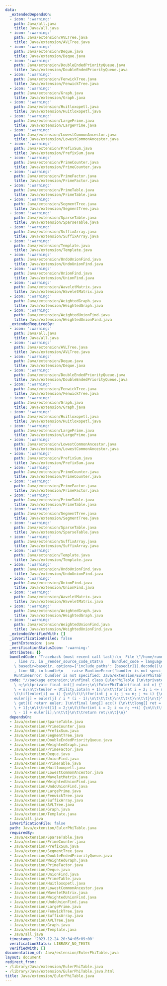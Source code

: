 ```yaml
---
data:
  _extendedDependsOn:
  - icon: ':warning:'
    path: Java/all.java
    title: Java/all.java
  - icon: ':warning:'
    path: Java/extension/AVLTree.java
    title: Java/extension/AVLTree.java
  - icon: ':warning:'
    path: Java/extension/Deque.java
    title: Java/extension/Deque.java
  - icon: ':warning:'
    path: Java/extension/DoubleEndedPriorityQueue.java
    title: Java/extension/DoubleEndedPriorityQueue.java
  - icon: ':warning:'
    path: Java/extension/FenwickTree.java
    title: Java/extension/FenwickTree.java
  - icon: ':warning:'
    path: Java/extension/Graph.java
    title: Java/extension/Graph.java
  - icon: ':warning:'
    path: Java/extension/Huitloxopetl.java
    title: Java/extension/Huitloxopetl.java
  - icon: ':warning:'
    path: Java/extension/LargePrime.java
    title: Java/extension/LargePrime.java
  - icon: ':warning:'
    path: Java/extension/LowestCommonAncestor.java
    title: Java/extension/LowestCommonAncestor.java
  - icon: ':warning:'
    path: Java/extension/PrefixSum.java
    title: Java/extension/PrefixSum.java
  - icon: ':warning:'
    path: Java/extension/PrimeCounter.java
    title: Java/extension/PrimeCounter.java
  - icon: ':warning:'
    path: Java/extension/PrimeFactor.java
    title: Java/extension/PrimeFactor.java
  - icon: ':warning:'
    path: Java/extension/PrimeTable.java
    title: Java/extension/PrimeTable.java
  - icon: ':warning:'
    path: Java/extension/SegmentTree.java
    title: Java/extension/SegmentTree.java
  - icon: ':warning:'
    path: Java/extension/SparseTable.java
    title: Java/extension/SparseTable.java
  - icon: ':warning:'
    path: Java/extension/SuffixArray.java
    title: Java/extension/SuffixArray.java
  - icon: ':warning:'
    path: Java/extension/Template.java
    title: Java/extension/Template.java
  - icon: ':warning:'
    path: Java/extension/UndoUnionFind.java
    title: Java/extension/UndoUnionFind.java
  - icon: ':warning:'
    path: Java/extension/UnionFind.java
    title: Java/extension/UnionFind.java
  - icon: ':warning:'
    path: Java/extension/WaveletMatrix.java
    title: Java/extension/WaveletMatrix.java
  - icon: ':warning:'
    path: Java/extension/WeightedGraph.java
    title: Java/extension/WeightedGraph.java
  - icon: ':warning:'
    path: Java/extension/WeightedUnionFind.java
    title: Java/extension/WeightedUnionFind.java
  _extendedRequiredBy:
  - icon: ':warning:'
    path: Java/all.java
    title: Java/all.java
  - icon: ':warning:'
    path: Java/extension/AVLTree.java
    title: Java/extension/AVLTree.java
  - icon: ':warning:'
    path: Java/extension/Deque.java
    title: Java/extension/Deque.java
  - icon: ':warning:'
    path: Java/extension/DoubleEndedPriorityQueue.java
    title: Java/extension/DoubleEndedPriorityQueue.java
  - icon: ':warning:'
    path: Java/extension/FenwickTree.java
    title: Java/extension/FenwickTree.java
  - icon: ':warning:'
    path: Java/extension/Graph.java
    title: Java/extension/Graph.java
  - icon: ':warning:'
    path: Java/extension/Huitloxopetl.java
    title: Java/extension/Huitloxopetl.java
  - icon: ':warning:'
    path: Java/extension/LargePrime.java
    title: Java/extension/LargePrime.java
  - icon: ':warning:'
    path: Java/extension/LowestCommonAncestor.java
    title: Java/extension/LowestCommonAncestor.java
  - icon: ':warning:'
    path: Java/extension/PrefixSum.java
    title: Java/extension/PrefixSum.java
  - icon: ':warning:'
    path: Java/extension/PrimeCounter.java
    title: Java/extension/PrimeCounter.java
  - icon: ':warning:'
    path: Java/extension/PrimeFactor.java
    title: Java/extension/PrimeFactor.java
  - icon: ':warning:'
    path: Java/extension/PrimeTable.java
    title: Java/extension/PrimeTable.java
  - icon: ':warning:'
    path: Java/extension/SegmentTree.java
    title: Java/extension/SegmentTree.java
  - icon: ':warning:'
    path: Java/extension/SparseTable.java
    title: Java/extension/SparseTable.java
  - icon: ':warning:'
    path: Java/extension/SuffixArray.java
    title: Java/extension/SuffixArray.java
  - icon: ':warning:'
    path: Java/extension/Template.java
    title: Java/extension/Template.java
  - icon: ':warning:'
    path: Java/extension/UndoUnionFind.java
    title: Java/extension/UndoUnionFind.java
  - icon: ':warning:'
    path: Java/extension/UnionFind.java
    title: Java/extension/UnionFind.java
  - icon: ':warning:'
    path: Java/extension/WaveletMatrix.java
    title: Java/extension/WaveletMatrix.java
  - icon: ':warning:'
    path: Java/extension/WeightedGraph.java
    title: Java/extension/WeightedGraph.java
  - icon: ':warning:'
    path: Java/extension/WeightedUnionFind.java
    title: Java/extension/WeightedUnionFind.java
  _extendedVerifiedWith: []
  _isVerificationFailed: false
  _pathExtension: java
  _verificationStatusIcon: ':warning:'
  attributes: {}
  bundledCode: "Traceback (most recent call last):\n  File \"/home/runner/.local/lib/python3.10/site-packages/onlinejudge_verify/documentation/build.py\"\
    , line 71, in _render_source_code_stat\n    bundled_code = language.bundle(stat.path,\
    \ basedir=basedir, options={'include_paths': [basedir]}).decode()\n  File \"/home/runner/.local/lib/python3.10/site-packages/onlinejudge_verify/languages/user_defined.py\"\
    , line 68, in bundle\n    raise RuntimeError('bundler is not specified: {}'.format(str(path)))\n\
    RuntimeError: bundler is not specified: Java/extension/EulerPhiTable.java\n"
  code: "//package extension;\n\nfinal class EulerPhiTable {\n\tprivate final int\
    \ n;\n\tprivate final int[] euler;\n\tEulerPhiTable(final int n) {\n\t\tthis.n\
    \ = n;\n\t\teuler = Utility.iota(n + 1);\n\t\tfor(int i = 2; i <= n; ++i) {\n\t\
    \t\tif(euler[i] == i) {\n\t\t\t\tfor(int j = i; j <= n; j += i) {\n\t\t\t\t\t\
    euler[j] = euler[j] / i * (i - 1);\n\t\t\t\t}\n\t\t\t}\n\t\t}\n\t}\n\tfinal int[]\
    \ get(){ return euler; }\n\tfinal long[] acc() {\n\t\tlong[] ret = new long[n\
    \ + 1];\n\t\tret[1] = 2;\n\t\tfor(int i = 2; i <= n; ++i) {\n\t\t\tret[i] = ret[i\
    \ - 1] + euler[i];\n\t\t}\n\t\treturn ret;\n\t}\n}"
  dependsOn:
  - Java/extension/SparseTable.java
  - Java/extension/PrimeCounter.java
  - Java/extension/PrefixSum.java
  - Java/extension/SegmentTree.java
  - Java/extension/DoubleEndedPriorityQueue.java
  - Java/extension/WeightedGraph.java
  - Java/extension/PrimeFactor.java
  - Java/extension/Deque.java
  - Java/extension/UnionFind.java
  - Java/extension/PrimeTable.java
  - Java/extension/Huitloxopetl.java
  - Java/extension/LowestCommonAncestor.java
  - Java/extension/WaveletMatrix.java
  - Java/extension/WeightedUnionFind.java
  - Java/extension/UndoUnionFind.java
  - Java/extension/LargePrime.java
  - Java/extension/FenwickTree.java
  - Java/extension/SuffixArray.java
  - Java/extension/AVLTree.java
  - Java/extension/Graph.java
  - Java/extension/Template.java
  - Java/all.java
  isVerificationFile: false
  path: Java/extension/EulerPhiTable.java
  requiredBy:
  - Java/extension/SparseTable.java
  - Java/extension/PrimeCounter.java
  - Java/extension/PrefixSum.java
  - Java/extension/SegmentTree.java
  - Java/extension/DoubleEndedPriorityQueue.java
  - Java/extension/WeightedGraph.java
  - Java/extension/PrimeFactor.java
  - Java/extension/Deque.java
  - Java/extension/UnionFind.java
  - Java/extension/PrimeTable.java
  - Java/extension/Huitloxopetl.java
  - Java/extension/LowestCommonAncestor.java
  - Java/extension/WaveletMatrix.java
  - Java/extension/WeightedUnionFind.java
  - Java/extension/UndoUnionFind.java
  - Java/extension/LargePrime.java
  - Java/extension/FenwickTree.java
  - Java/extension/SuffixArray.java
  - Java/extension/AVLTree.java
  - Java/extension/Graph.java
  - Java/extension/Template.java
  - Java/all.java
  timestamp: '2023-12-24 20:34:05+09:00'
  verificationStatus: LIBRARY_NO_TESTS
  verifiedWith: []
documentation_of: Java/extension/EulerPhiTable.java
layout: document
redirect_from:
- /library/Java/extension/EulerPhiTable.java
- /library/Java/extension/EulerPhiTable.java.html
title: Java/extension/EulerPhiTable.java
---
```

